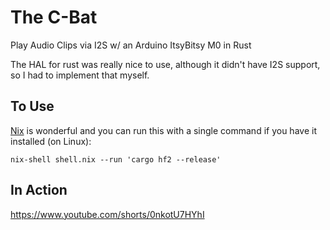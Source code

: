 # The C-Bat

Play Audio Clips via I2S w/ an Arduino ItsyBitsy M0 in Rust

The HAL for rust was really nice to use, although it didn't have I2S support, so I had to implement that myself.

## To Use

[Nix](https://nixos.org/download.html) is wonderful and you can run this with a single command if you have it installed (on Linux):

```
nix-shell shell.nix --run 'cargo hf2 --release'
```

## In Action

https://www.youtube.com/shorts/0nkotU7HYhI
